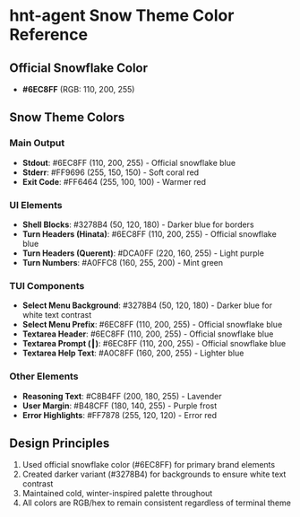 # hnt-agent Snow Theme Color Reference

## Official Snowflake Color
- **#6EC8FF** (RGB: 110, 200, 255)

## Snow Theme Colors

### Main Output
- **Stdout**: #6EC8FF (110, 200, 255) - Official snowflake blue
- **Stderr**: #FF9696 (255, 150, 150) - Soft coral red
- **Exit Code**: #FF6464 (255, 100, 100) - Warmer red

### UI Elements
- **Shell Blocks**: #3278B4 (50, 120, 180) - Darker blue for borders
- **Turn Headers (Hinata)**: #6EC8FF (110, 200, 255) - Official snowflake blue
- **Turn Headers (Querent)**: #DCA0FF (220, 160, 255) - Light purple
- **Turn Numbers**: #A0FFC8 (160, 255, 200) - Mint green

### TUI Components
- **Select Menu Background**: #3278B4 (50, 120, 180) - Darker blue for white text contrast
- **Select Menu Prefix**: #6EC8FF (110, 200, 255) - Official snowflake blue
- **Textarea Header**: #6EC8FF (110, 200, 255) - Official snowflake blue
- **Textarea Prompt (┃)**: #6EC8FF (110, 200, 255) - Official snowflake blue
- **Textarea Help Text**: #A0C8FF (160, 200, 255) - Lighter blue

### Other Elements
- **Reasoning Text**: #C8B4FF (200, 180, 255) - Lavender
- **User Margin**: #B48CFF (180, 140, 255) - Purple frost
- **Error Highlights**: #FF7878 (255, 120, 120) - Error red

## Design Principles
1. Used official snowflake color (#6EC8FF) for primary brand elements
2. Created darker variant (#3278B4) for backgrounds to ensure white text contrast
3. Maintained cold, winter-inspired palette throughout
4. All colors are RGB/hex to remain consistent regardless of terminal theme